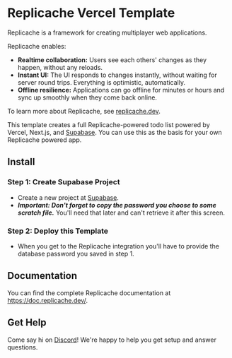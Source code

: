 # Replicache Vercel Template

Replicache is a framework for creating multiplayer web applications.

Replicache enables:

* **Realtime collaboration:** Users see each others' changes as they happen, without any reloads.
* **Instant UI:** The UI responds to changes instantly, without waiting for server round trips. Everything is optimistic, automatically.
* **Offline resilience:** Applications can go offline for minutes or hours and sync up smoothly when they come back online.

To learn more about Replicache, see [replicache.dev](https://replicache.dev/).

This template creates a full Replicache-powered todo list powered by Vercel, Next.js, and [Supabase](https://supabase.com/). You can use this as the basis for your own Replicache powered app.

## Install

### Step 1: Create Supabase Project

- Create a new project at [Supabase](https://supabase.com/).
- ***Important: Don't forget to copy the password you choose to some scratch file.*** You'll need that later and can't retrieve it after this screen.

### Step 2: Deploy this Template

- When you get to the Replicache integration you'll have to provide the database password you saved in step 1.

## Documentation

You can find the complete Replicache documentation at https://doc.replicache.dev/.

## Get Help

Come say hi on [Discord](https://discord.replicache.dev/)! We're happy to help you get setup and answer questions.
